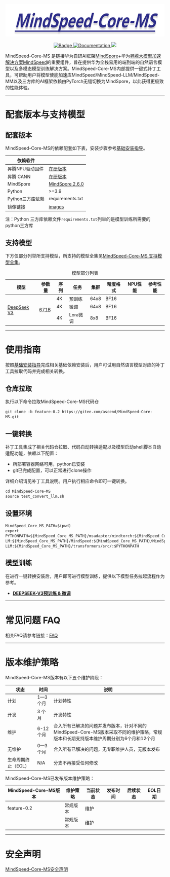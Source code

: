 <p align="center"> <img src="docs/logo.png" height="103px" width="700px"> </p>

<p align="center">
    <a href="https://gitee.com/ascend/MindSpeed-Core-MS/blob/dev/LICENSE">
    <a href="https://gitee.com/ascend/MindSpeed-Core-MS/blob/dev/LICENSE">
        <img alt="Badge" src="https://img.shields.io/badge/License-MIT-blue.svg">
    </a>
    <a href="https://gitee.com/ascend/MindSpeed-Core-MS">
        <img alt="Documentation" src="https://img.shields.io/website/http/huggingface.co/docs/transformers/index.svg?down_color=red&down_message=offline&up_message=online">
    </a>
    <a>
        <img src="https://app.codacy.com/project/badge/Grade/1710faac5e634acaabfc26b0a778cdde">
    </a>
</p>

MindSpeed-Core-MS 是链接华为自研AI框架[MindSpore](https://www.mindspore.cn/install/)+华为[昇腾大模型加速解决方案MindSpeed](https://www.hiascend.cn/software/mindspeed)的重要组件，旨在提供华为全栈易用的端到端的自然语言模型以及多模态模型训练解决方案。MindSpeed-Core-MS内部提供一键式补丁工具，可帮助用户将模型使能加速库MindSpeed/MindSpeed-LLM/MindSpeed-MM以及三方库的AI框架依赖由PyTorch无缝切换为MindSpore，以此获得更极致的性能体验。

---

# 配套版本与支持模型

## 配套版本

MindSpeed-Core-MS的依赖配套如下表，安装步骤参考[基础安装指导](./docs/INSTALLATION.md)。

| 依赖软件         |                                                              |
| ---------------- | ------------------------------------------------------------ |
| 昇腾NPU驱动固件  | [在研版本](https://www.hiascend.com/hardware/firmware-drivers/community?product=1&model=30&cann=8.0.RC3.alpha002&driver=1.0.26.alpha) |
| 昇腾 CANN        | [在研版本](https://www.hiascend.com/zh/developer/download/community/result?module=cann) |
| MindSpore        | [MindSpore 2.6.0](https://www.mindspore.cn/install/)         |
| Python           | >=3.9                                                        |
| Python三方库依赖 | requirements.txt                                             |
| 镜像链接         | [images](http://mirrors.cn-central-221.ovaijisuan.com/detail/129.html) |

注：Python 三方库依赖文件`requirements.txt`列举的是模型训练所需要的python三方库

## 支持模型
下方仅部分列举所支持模型，所支持的模型全集见[MindSpeed-Core-MS 支持模型全集](./docs/MODELS.md)。

<table>
  <a id="jump1"></a>
  <caption>模型部分列表</caption>
  <thead>
    <tr>
      <th>模型</th>
      <th>参数量</th>
      <th>序列</th>
      <th>任务</th>
      <th>集群</th>
      <th>精度格式</th>
      <th>NPU性能</th>
      <th>参考性能</th>
    </tr>
  </thead>
  <tbody>
    <tr>
      <td rowspan="3"><a href="https://huggingface.co/deepseek-ai/DeepSeek-V3/tree/main">DeepSeek V3</a></td>
      <td rowspan="3"><a href="https://huggingface.co/deepseek-ai/DeepSeek-V3/tree/main">671B</a></td>
      <td> 4K </td>
      <td>预训练</td>
      <td> 64x8 </td>
      <td> BF16 </td>
      <td> </td>
      <td> </td>
    </tr>
    <tr>
      <td> 4K </td>
      <td>微调</td>
      <td> 64x8 </td>
      <td> BF16 </td>
      <td> </td>
      <td> </td>
    </tr>
    <tr>
      <td> 4K </td>
      <td>Lora微调</td>
      <td> 8x8 </td>
      <td> BF16 </td>
      <td> </td>
      <td> </td>
    </tr>
    </tbody>
</table>

---

# 使用指南

按照[基础安装指导](./docs/INSTALLATION.md)完成相关基础依赖安装后，用户可试用自然语言模型对应的补丁工具拉取代码并完成相关转换。

## 仓库拉取

执行以下命令拉取MindSpeed-Core-MS代码仓

```shell
git clone -b feature-0.2 https://gitee.com/ascend/MindSpeed-Core-MS.git
```

## 一键转换

补丁工具集成了相关代码仓拉取、代码自动转换适配以及模型启动shell脚本自动适配功能，依赖以下配置：

- 所部署容器网络可用，python已安装
- git已完成配置，可以正常进行clone操作

详细介绍请见补丁工具说明。用户执行相应命令即可一键转换。

```shell
cd MindSpeed-Core-MS
source test_convert_llm.sh
```

## 设置环境

```shell
MindSpeed_Core_MS_PATH=$(pwd)
export PYTHONPATH=${MindSpeed_Core_MS_PATH}/msadapter/mindtorch:${MindSpeed_Core_MS_PATH}/Megatron-LM:${MindSpeed_Core_MS_PATH}/MindSpeed:${MindSpeed_Core_MS_PATH}/MindSpeed-LLM:${MindSpeed_Core_MS_PATH}/transformers/src/:$PYTHONPATH
```

## 模型训练

在进行一键转换安装后，用户即可进行模型训练，提供以下模型任务拉起流程作为参考。

- [**DEEPSEEK-V3预训练 & 微调**](./docs/deepseekv3.md)

---

# 常见问题 FAQ

相关FAQ请参考链接：[FAQ](./docs/FAQ.md)

---

# 版本维护策略

MindSpeed-Core-MS版本有以下五个维护阶段：

| **状态**            | **时间** | **说明**                                                               |
| ------------------- | -------- |----------------------------------------------------------------------|
| 计划                | 1—3 个月 | 计划特性                                                                 |
| 开发                | 3 个月   | 开发特性                                                                 |
| 维护                | 6-12 个月| 合入所有已解决的问题并发布版本，针对不同的MindSpeed-Core-MS版本采取不同的维护策略，常规版本和长期支持版本维护周期分别为6个月和12个月 |
| 无维护              | 0—3 个月 | 合入所有已解决的问题，无专职维护人员，无版本发布                                             |
| 生命周期终止（EOL） | N/A      | 分支不再接受任何修改                                                           |

MindSpeed-Core-MS已发布版本维护策略：

| **MindSpeed-Core-MS版本** | **维护策略** | **当前状态** | **发布时间**   | **后续状态**         | **EOL日期** |
|-----------------|-----------|--------|------------|-----------------------|-----------|
| feature-0.2 |  常规版本  | 维护   |  |   |           |
|              |  常规版本  | 维护   |  |   |           |

---

# 安全声明

[MindSpeed-Core-MS安全声明](./docs/SECURITYNOTE.md)
